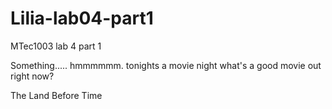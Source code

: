 # Lilia-lab04-part1
MTec1003 lab 4 part 1

Something..... hmmmmmm.
tonights a movie night
what's a good movie out right now?

The Land Before Time
